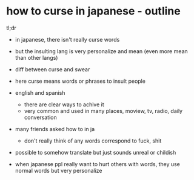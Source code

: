 # how to curse in japanese - outline

tl;dr
- in japanese, there isn't really curse words
- but the insulting lang is very personalize and mean (even more mean than other langs)

- diff between curse and swear
- here curse means words or phrases to insult people
- english and spanish
  - there are clear ways to achive it
  - very common and used in many places, moview, tv, radio, daily conversation
- many friends asked how to in ja
  - don't really think of any words correspond to fuck, shit
- possible to somehow translate but just sounds unreal or childish
- when japanese ppl really want to hurt others with words, they use normal words but very personalize
